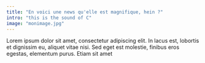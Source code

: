 ```yaml
---
title: "En voici une news qu'elle est magnifique, hein ?"
intro: "this is the sound of C"
image: "monimage.jpg"
---
```

Lorem ipsum dolor sit amet, consectetur adipiscing elit. In lacus est, lobortis et dignissim eu, aliquet vitae nisi. Sed eget est molestie, finibus eros egestas, elementum purus. Etiam sit amet